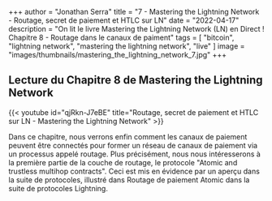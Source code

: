 +++
author = "Jonathan Serra"
title = "7 - Mastering the Lightning Network - Routage, secret de paiement et HTLC sur LN"
date = "2022-04-17"
description = "On lit le livre Mastering the Lightning Network (LN) en Direct ! Chapitre 8 - Routage dans le canaux de paiment"
tags = [
  "bitcoin", "lightning network", "mastering the lightning network", "live"
]
image = "images/thumbnails/mastering_the_lightning_network_7.jpg"
+++

## Lecture du Chapitre 8 de Mastering the Lightning Network

{{< youtube id="qjRkn-J7eBE" title="Routage, secret de paiement et HTLC sur LN - Mastering the Lightning Network" >}}

Dans ce chapitre, nous verrons enfin comment les canaux de paiement peuvent être connectés pour former un réseau de canaux de paiement via un processus appelé routage. Plus précisément, nous nous intéresserons à la première partie de la couche de routage, le protocole "Atomic and trustless multihop contracts". Ceci est mis en évidence par un aperçu dans la suite de protocoles, illustré dans Routage de paiement Atomic dans la suite de protocoles Lightning.